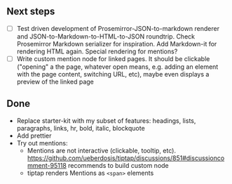 ## Next steps

- [ ] Test driven development of Prosemirror-JSON-to-markdown renderer and
      JSON-to-Markdown-to-HTML-to-JSON roundtrip.
      Check Prosemirror Markdown serializer for inspiration. Add Markdown-it
      for rendering HTML again. Special rendering for mentions?
- [ ] Write custom mention node for linked pages. It should be clickable ("opening" a the page, whatever open means, e.g. adding an element with the page content, switching URL, etc), maybe even displays a
      preview of the linked page

## Done

- Replace starter-kit with my subset of features: headings, lists,
  paragraphs, links, hr, bold, italic, blockquote
- Add prettier
- Try out mentions:
  - Mentions are not interactive (clickable, tooltip, etc).
    https://github.com/ueberdosis/tiptap/discussions/851#discussioncomment-95118
    recommends to build custom node
  - tiptap renders Mentions as `<span>` elements
